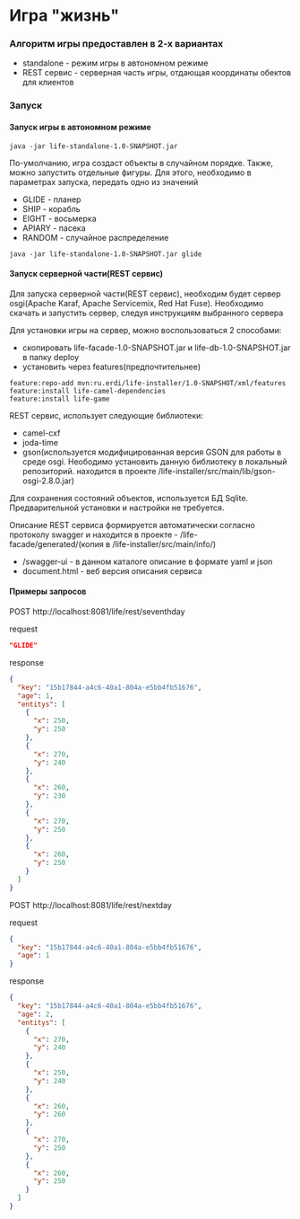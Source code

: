 Игра "жизнь"
============

### Алгоритм игры предоставлен в 2-х вариантах

* standalone		- режим игры в автономном режиме
* REST сервис		- серверная часть игры, отдающая координаты обектов для клиентов

### Запуск

#### Запуск игры в автономном режиме
```
java -jar life-standalone-1.0-SNAPSHOT.jar
```
По-умолчанию, игра создаст объекты в случайном порядке. Также, можно запустить отдельные фигуры. Для этого, необходимо в параметрах запуска, передать одно из значений
* GLIDE		- планер
* SHIP		- корабль
* EIGHT		- восьмерка
* APIARY	- пасека
* RANDOM	- случайное распределение
```
java -jar life-standalone-1.0-SNAPSHOT.jar glide
```


#### Запуск серверной части(REST сервис)

Для запуска серверной части(REST сервис), необходим будет сервер osgi(Apache Karaf, Apache Servicemix, Red Hat Fuse).
Необходимо скачать и запустить сервер, следуя инструкциям выбранного сервера

Для установки игры на сервер, можно воспользоваться 2 способами:
* скопировать life-facade-1.0-SNAPSHOT.jar и life-db-1.0-SNAPSHOT.jar в папку deploy
* установить через features(предпочтительнее)

```
feature:repo-add mvn:ru.erdi/life-installer/1.0-SNAPSHOT/xml/features
feature:install life-camel-dependencies
feature:install life-game
```

REST сервис, использует следующие библиотеки:
* camel-cxf
* joda-time
* gson(используется модифицированная версия GSON для работы в среде osgi. Неободимо установить данную библиотеку в локальный репозиторий. находится в проекте /life-installer/src/main/lib/gson-osgi-2.8.0.jar)

Для сохранения состояний объектов, используется БД Sqlite. Предварительной установки и настройки не требуется.

Описание REST сервиса формируется автоматически согласно протоколу swagger и находится в проекте - /life-facade/generated/(копия в /life-installer/src/main/info/)
* /swagger-ui	- в данном каталоге описание в формате yaml и json
* document.html	- веб версия описания сервиса

#### Примеры запросов
POST http://localhost:8081/life/rest/seventhday

request

```json
"GLIDE"
```
response

```json
{
  "key": "15b17844-a4c6-40a1-804a-e5bb4fb51676",
  "age": 1,
  "entitys": [
    {
      "x": 250,
      "y": 250
    },
    {
      "x": 270,
      "y": 240
    },
    {
      "x": 260,
      "y": 230
    },
    {
      "x": 270,
      "y": 250
    },
    {
      "x": 260,
      "y": 250
    }
  ]
}
```
POST http://localhost:8081/life/rest/nextday


request

```json
{
  "key": "15b17844-a4c6-40a1-804a-e5bb4fb51676",
  "age": 1
}
```
response

```json
{
  "key": "15b17844-a4c6-40a1-804a-e5bb4fb51676",
  "age": 2,
  "entitys": [
    {
      "x": 270,
      "y": 240
    },
    {
      "x": 250,
      "y": 240
    },
    {
      "x": 260,
      "y": 260
    },
    {
      "x": 270,
      "y": 250
    },
    {
      "x": 260,
      "y": 250
    }
  ]
}
```
